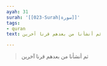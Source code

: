 ```yaml
---
ayah: 31
surah: '[[023-Surah|سورة]]'
tags:
- quran
text: ثم أنشأنا من بعدهم قرنا آخرين

---
```

> ثم أنشأنا من بعدهم قرنا آخرين
